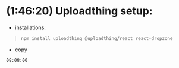 


# (1:46:20) Uploadthing setup:

 - installations:
  > `npm install uploadthing @uploadthing/react react-dropzone`
  - copy

``08:08:00`` 
